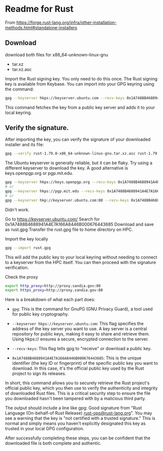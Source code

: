 # Readme for Rust

From https://forge.rust-lang.org/infra/other-installation-methods.html#standalone-installers

## Download 


download both files for x86_64-unknown-linux-gnu
* tar.xz
* tar.xz.asc

Import the Rust signing key.  You only need to do this once.  The Rust signing key is
available from Keybase.  You can import into your GPG keyring using the command:

```sh
gpg --keyserver hkps://keyserver.ubuntu.com --recv-keys 0x1A7488B4688941A4E7A166A8446B000676443685
```

This command fetches the key from a public key server and adds it to your local keyring.

## Verify the signature. 

After importing the key, you can verify the signature of your downloaded installer and
its file:

```sh
gpg --verify rust-1.79.0-x86_64-unknown-linux-gnu.tar.xz.asc rust-1.79.0-x86_64-unknown-linux-gnu.tar.xz
```

The Ubuntu keyserver is generally reliable, but it can be flaky. Try using a different keyserver to download the key. A good alternative is keys.openpgp.org or pgp.mit.edu.

```sh
gpg --keyserver hkps://keys.openpgp.org --recv-keys 0x1A7488B4688941A4E7A166A8446B000676443685
# or
gpg --keyserver hkps://pgp.mit.edu --recv-keys 0x1A7488B4688941A4E7A166A8446B000676443685
# or
gpg --keyserver hkp://keyserver.ubuntu.com:80 --recv-keys 0x1A7488B4688941A4E7A166A8446B000676443685
```

Didn't work.  

Go to https://keyserver.ubuntu.com/
Search for 0x1A7488B4688941A4E7A166A8446B000676443685
Download and save as rust.gpg
Transfer the rust.gpg file to home directory on HPC.

Import the key locally

```sh
gpg --import rust.gpg
```

This will add the public key to your local keyring without needing to connect to a keyserver from the HPC itself. You can then proceed with the signature verification.

Check the proxy

```sh
export http_proxy=http://proxy.sandia.gov:80
export https_proxy=http://proxy.sandia.gov:80
```

Here is a breakdown of what each part does:

* `gpg`: This is the command for GnuPG (GNU Privacy Guard), a tool used for public key cryptography.

* `--keyserver hkps://keyserver.ubuntu.com`: This flag specifies the address of the key server you want to use. A key server is a central repository for public keys, making it easy to share and retrieve them. Using hkps:// ensures a secure, encrypted connection to the server.

* `--recv-keys`: This flag tells gpg to "receive" or download a public key.

* `0x1A7488B4688941A4E7A166A8446B000676443685`: This is the unique identifier (the key ID or fingerprint) of the specific public key you want to download. In this case, it's the official public key used by the Rust project to sign its releases.

In short, this command allows you to securely retrieve the Rust project's official
public key, which you then use to verify the authenticity and integrity of downloaded
Rust files. This is a critical security step to ensure the file you downloaded hasn't
been tampered with by a malicious third party.

The output should include a line like gpg: 
Good signature from "Rust Language (On-behalf-of Rust Release) <rust-ops@rust-lang.org>".
You may see a warning that the key is "not certified with a trusted signature."
This is normal and simply means you haven't explicitly designated this key as trusted
in your local GPG configuration.

After successfully completing these steps, you can be confident that the downloaded
file is both complete and authentic.

